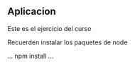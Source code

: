 ## Aplicacion 

Este es el ejercicio del curso

Recuerden instalar los paquetes de node

...
npm install
...